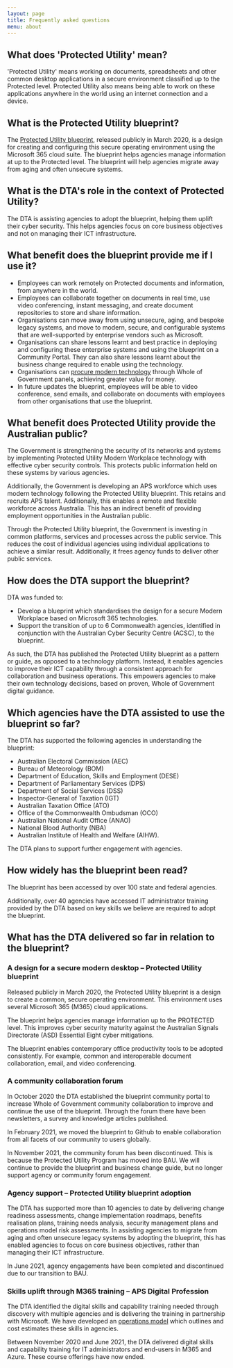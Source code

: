 ```yaml
--- 
layout: page 
title: Frequently asked questions
menu: about
---
```


## What does 'Protected Utility' mean?

'Protected Utility' means working on documents, spreadsheets and other common desktop applications in a secure environment classified up to the Protected level. Protected Utility also means being able to work on these applications anywhere in the world using an internet connection and a device.

## What is the Protected Utility blueprint?

The [Protected Utility blueprint](/blueprint/index.html), released publicly in March 2020, is a design for creating and configuring this secure operating environment using the Microsoft 365 cloud suite. The blueprint helps agencies manage information at up to the Protected level. The blueprint will help agencies migrate away from aging and often unsecure systems.
 
## What is the DTA's role in the context of Protected Utility?

The DTA is assisting agencies to adopt the blueprint, helping them uplift their cyber security. This helps agencies focus on core business objectives and not on managing their ICT infrastructure.

## What benefit does the blueprint provide me if I use it?

* Employees can work remotely on Protected documents and information, from anywhere in the world.
* Employees can collaborate together on documents in real time, use video conferencing, instant messaging, and create document repositories to store and share information.
* Organisations can move away from using unsecure, aging, and bespoke legacy systems, and move to modern, secure, and configurable systems that are well-supported by enterprise vendors such as Microsoft.
* Organisations can share lessons learnt and best practice in deploying and configuring these enterprise systems and using the blueprint on a Community Portal. They can also share lessons learnt about the business change required to enable using the technology.
* Organisations can [procure modern technology](https://marketplace.service.gov.au/) through Whole of Government panels, achieving greater value for money.
* In future updates the blueprint, employees will be able to video conference, send emails, and collaborate on documents with employees from other organisations that use the blueprint.

## What benefit does Protected Utility provide the Australian public?

The Government is strengthening the security of its networks and systems by implementing Protected Utility Modern Workplace technology with effective cyber security controls. This protects public information held on these systems by various agencies.  

Additionally, the Government is developing an APS workforce which uses modern technology following the Protected Utility blueprint. This retains and recruits APS talent. Additionally, this enables a remote and flexible workforce across Australia. This has an indirect benefit of providing employment opportunities in the Australian public. 

Through the Protected Utility blueprint, the Government is investing in common platforms, services and processes across the public service. This reduces the cost of individual agencies using individual applications to achieve a similar result. Additionally, it frees agency funds to deliver other public services.  

## How does the DTA support the blueprint?

DTA was funded to:

* Develop a blueprint which standardises the design for a secure Modern Workplace based on Microsoft 365 technologies. 
* Support the transition of up to 6 Commonwealth agencies, identified in conjunction with the Australian Cyber Security Centre (ACSC), to the blueprint.  
 
As such, the DTA has published the Protected Utility blueprint as a pattern or guide, as opposed to a technology platform. Instead, it enables agencies to improve their ICT capability through a consistent approach for collaboration and business operations. This empowers agencies to make their own technology decisions, based on proven, Whole of Government digital guidance. 

## Which agencies have the DTA assisted to use the blueprint so far?

The DTA has supported the following agencies in understanding the blueprint: 

* Australian Electoral Commission (AEC) 
* Bureau of Meteorology (BOM)
* Department of Education, Skills and Employment (DESE) 
* Department of Parliamentary Services (DPS)
* Department of Social Services (DSS)
* Inspector-General of Taxation (IGT)
* Australian Taxation Office (ATO)
* Office of the Commonwealth Ombudsman (OCO)
* Australian National Audit Office (ANAO)
* National Blood Authority (NBA)
* Australian Institute of Health and Welfare (AIHW).

The DTA plans to support further engagement with agencies. 

## How widely has the blueprint been read?

The blueprint has been accessed by over 100 state and federal agencies. 

Additionally, over 40 agencies have accessed IT administrator training provided by the DTA based on key skills we believe are required to adopt the blueprint.

## What has the DTA delivered so far in relation to the blueprint?

### A design for a secure modern desktop – Protected Utility blueprint  

Released publicly in March 2020, the Protected Utility blueprint is a design to create a common, secure operating environment. This environment uses several Microsoft 365 (M365) cloud applications.

The blueprint helps agencies manage information up to the PROTECTED level. This improves cyber security maturity against the Australian Signals Directorate (ASD) Essential Eight cyber mitigations.

The blueprint enables contemporary office productivity tools to be adopted consistently. For example, common and interoperable document collaboration, email, and video conferencing.  

### A community collaboration forum

In October 2020 the DTA established the blueprint community portal to increase Whole of Government community collaboration to improve and continue the use of the blueprint. Through the forum there have been newsletters, a survey and knowledge articles published.

In February 2021, we moved the blueprint to Github to enable collaboration from all facets of our community to users globally.

In November 2021, the community forum has been discontinued. This is because the Protected Utility Program has moved into BAU. We will continue to provide the blueprint and business change guide, but no longer support agency  or community forum engagement.

### Agency support – Protected Utility blueprint adoption 

The DTA has supported more than 10 agencies to date by delivering change readiness assessments, change implementation roadmaps, benefits realisation plans, training needs analysis, security management plans and operations model risk assessments. In assisting agencies to migrate from aging and often unsecure legacy systems by adopting the blueprint, this has enabled agencies to focus on core business objectives, rather than managing their ICT infrastructure. 

In June 2021, agency engagements have been completed and discontinued due to our transition to BAU.

### Skills uplift through M365 training – APS Digital Profession  

The DTA identified the digital skills and capability training needed through discovery with multiple agencies and is delivering the training in partnership with Microsoft. We have developed an [operations model](operations-model.html) which outlines and cost estimates these skills in agencies. 

Between November 2020 and June 2021, the DTA delivered digital skills and capability training for IT administrators and end-users in M365 and Azure. These course offerings have now ended.
